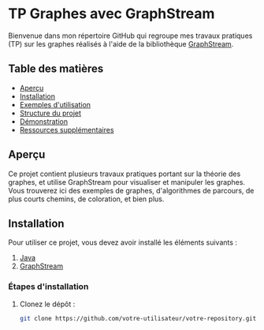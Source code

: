# TP Graphes avec GraphStream

Bienvenue dans mon répertoire GitHub qui regroupe mes travaux pratiques (TP) sur les graphes réalisés à l'aide de la bibliothèque [GraphStream](http://graphstream-project.org/).

## Table des matières

- [Aperçu](#aperçu)
- [Installation](#installation)
- [Exemples d'utilisation](#exemples-dutilisation)
- [Structure du projet](#structure-du-projet)
- [Démonstration](#démonstration)
- [Ressources supplémentaires](#ressources-supplémentaires)

## Aperçu

Ce projet contient plusieurs travaux pratiques portant sur la théorie des graphes, et utilise GraphStream pour visualiser et manipuler les graphes. Vous trouverez ici des exemples de graphes, d'algorithmes de parcours, de plus courts chemins, de coloration, et bien plus.

## Installation

Pour utiliser ce projet, vous devez avoir installé les éléments suivants :

1. [Java](https://www.oracle.com/java/technologies/javase-downloads.html)
2. [GraphStream](http://graphstream-project.org/)

### Étapes d'installation

1. Clonez le dépôt :
   ```bash
   git clone https://github.com/votre-utilisateur/votre-repository.git
